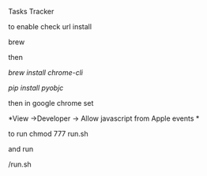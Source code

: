 Tasks Tracker

to enable check url install 

brew

then 

*brew install chrome-cli*

*pip install pyobjc*

then in google chrome set 

*View ->Developer -> Allow javascript from Apple events *


to run chmod 777 run.sh

and run

/run.sh